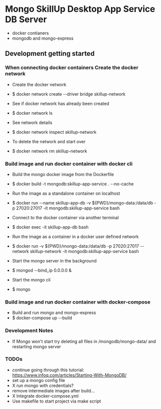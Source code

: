# Mongo SkillUp Desktop App Service DB Server

- docker contianers
- mongodb and mongo-express
## Development getting started

### When connecting docker containers Create the docker network

- Create the docker network
- $ docker network create --driver bridge skillup-network
  
- See if docker network has already been created
- $ docker network ls
  
- See network details
- $ docker network inspect skillup-network
  
- To delete the network and start over
- $ docker network rm skillup-network

### Build image and run docker container with docker cli

- Build the mongo docker image from the Dockerfile
- $ docker build -t mongodb:skillup-app-service . --no-cache <!-- --rm try this flag -->
  
- Run the image as a standalone container on localhost
- $ docker run --name skillup-app-db -v ${PWD}/mongo-data:/data/db -p 27020:27017 -it mongodb:skillup-app-service bash

- Connect to the docker container via another terminal
- $ docker exec -it skillup-app-db bash
  
- Run the image as a container in a docker user defined network
- $ docker run -v ${PWD}/mongo-data:/data/db -p 27020:27017 --network skillup-network -it mongodb:skillup-app-service bash
  
- Start the mongo server in the background
- $ mongod --bind_ip 0.0.0.0 &
  
- Start the mongo cli
- $ mongo

### Build image and run docker container with docker-compose

- Build and run mongo and mongo-express
- $ docker-compose up --build

### Development Notes

- If Mongo won't start try deleting all files in /mongodb/mongo-data/ and restarting mongo server

### TODOs

- continue going through this tutorial: https://www.infoq.com/articles/Starting-With-MongoDB/
- set up a mongo config file
- X run mongo with credentials?
- remove intermediate images after build...
- X Integrate docker-compose.yml
- Use makefile to start project via make script
